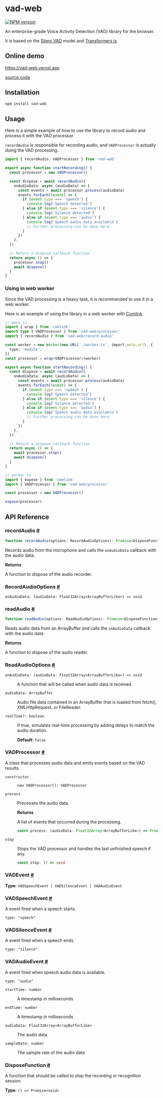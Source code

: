 # vad-web

[![NPM version](https://img.shields.io/npm/v/vad-web?color=a1b858)](https://www.npmjs.com/package/vad-web)

An enterprise-grade Voice Activity Detection (VAD) library for the browser.

It is based on the [Silero VAD](https://github.com/snakers4/silero-vad) model and [Transformers.js](https://github.com/huggingface/transformers.js).

## Online demo

https://vad-web.vercel.app

[source code](https://github.com/ocavue/vad-web/tree/master/examples/with-vite)

## Installation

```bash
npm install vad-web
```

## Usage

Here is a simple example of how to use the library to record audio and process it with the VAD processor.

`recordAudio` is responsible for recording audio, and `VADProcessor` is actually doing the VAD processing.

```ts
import { recordAudio, VADProcessor } from 'vad-web'

export async function startRecording() {
  const processor = new VADProcessor()

  const dispose = await recordAudio({
    onAudioData: async (audioData) => {
      const events = await processor.process(audioData)
      events.forEach((event) => {
        if (event.type === 'speech') {
          console.log('Speech detected')
        } else if (event.type === 'silence') {
          console.log('Silence detected')
        } else if (event.type === 'audio') {
          console.log('Speech audio data available')
          // Further processing can be done here
        }
      })
    },
  })

  // Return a dispose callback function
  return async () => {
    processor.stop()
    await dispose()
  }
}
```

### Using in web worker

Since the VAD processing is a heavy task, it is recommended to use it in a web worker.

Here is an example of using the library in a web worker with [Comlink](https://github.com/GoogleChromeLabs/comlink).

```ts
// main.ts
import { wrap } from 'comlink'
import type { VADProcessor } from 'vad-web/processor'
import { recordAudio } from 'vad-web/record-audio'

const worker = new Worker(new URL('./worker.ts', import.meta.url), {
  type: 'module',
})
const processor = wrap<VADProcessor>(worker)

export async function startRecording() {
  const dispose = await recordAudio({
    onAudioData: async (audioData) => {
      const events = await processor.process(audioData)
      events.forEach((event) => {
        if (event.type === 'speech') {
          console.log('Speech detected')
        } else if (event.type === 'silence') {
          console.log('Silence detected')
        } else if (event.type === 'audio') {
          console.log('Speech audio data available')
          // Further processing can be done here
        }
      })
    },
  })

  // Return a dispose callback function
  return async () => {
    await processor.stop()
    await dispose()
  }
}
```

```ts
// worker.ts
import { expose } from 'comlink'
import { VADProcessor } from 'vad-web/processor'

const processor = new VADProcessor()

expose(processor)
```

## API Reference

### recordAudio <a id="record-audio" href="#record-audio">#</a>

```ts
function recordAudio(options: RecordAudioOptions): Promise<DisposeFunction>
```

Records audio from the microphone and calls the `onAudioData` callback with the audio data.

**Returns**

A function to dispose of the audio recorder.

### RecordAudioOptions <a id="record-audio-options" href="#record-audio-options">#</a>

<dl>

<dt>

`onAudioData: (audioData: Float32Array<ArrayBufferLike>) => void`

</dt>

<dd>

</dd>

</dl>

### readAudio <a id="read-audio" href="#read-audio">#</a>

```ts
function readAudio(options: ReadAudioOptions): Promise<DisposeFunction>
```

Reads audio data from an ArrayBuffer and calls the `onAudioData` callback with the audio data.

**Returns**

A function to dispose of the audio reader.

### ReadAudioOptions <a id="read-audio-options" href="#read-audio-options">#</a>

<dl>

<dt>

`onAudioData: (audioData: Float32Array<ArrayBufferLike>) => void`

</dt>

<dd>

A function that will be called when audio data is received.

</dd>

<dt>

`audioData: ArrayBuffer`

</dt>

<dd>

Audio file data contained in an ArrayBuffer that is loaded from fetch(), XMLHttpRequest, or FileReader.

</dd>

<dt>

`realTime?: boolean`

</dt>

<dd>

If true, simulates real-time processing by adding delays to match the audio duration.

**Default**: `false`

</dd>

</dl>

### VADProcessor <a id="vad-processor" href="#vad-processor">#</a>

A class that processes audio data and emits events based on the VAD results.

<dl>

<dt>

`constructor`

</dt>

<dd>

```
new VADProcessor(): VADProcessor
```

</dd>

<dt>

`process`

</dt>

<dd>

Processes the audio data.

**Returns**

A list of events that occurred during the processing.

```ts
const process: (audioData: Float32Array<ArrayBufferLike>) => Promise<VADEvent[]>
```

</dd>

<dt>

`stop`

</dt>

<dd>

Stops the VAD processor and handles the last unfinished speech if any.

```ts
const stop: () => void
```

</dd>

</dl>

### VADEvent <a id="vad-event" href="#vad-event">#</a>

**Type**: `VADSpeechEvent | VADSilenceEvent | VADAudioEvent`

### VADSpeechEvent <a id="vad-speech-event" href="#vad-speech-event">#</a>

A event fired when a speech starts.

<dl>

<dt>

`type: "speech"`

</dt>

<dd>

</dd>

</dl>

### VADSilenceEvent <a id="vad-silence-event" href="#vad-silence-event">#</a>

A event fired when a speech ends.

<dl>

<dt>

`type: "silence"`

</dt>

<dd>

</dd>

</dl>

### VADAudioEvent <a id="vad-audio-event" href="#vad-audio-event">#</a>

A event fired when speech audio data is available.

<dl>

<dt>

`type: "audio"`

</dt>

<dd>

</dd>

<dt>

`startTime: number`

</dt>

<dd>

A timestamp in milliseconds

</dd>

<dt>

`endTime: number`

</dt>

<dd>

A timestamp in milliseconds

</dd>

<dt>

`audioData: Float32Array<ArrayBufferLike>`

</dt>

<dd>

The audio data

</dd>

<dt>

`sampleRate: number`

</dt>

<dd>

The sample rate of the audio data

</dd>

</dl>

### DisposeFunction <a id="dispose-function" href="#dispose-function">#</a>

A function that should be called to stop the recording or recognition session.

**Type**: `() => Promise<void>`
